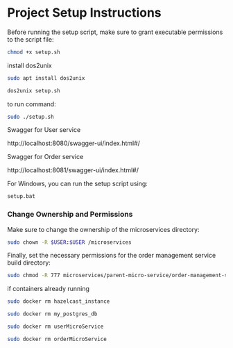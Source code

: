 
# Project Setup Instructions

Before running the setup script, make sure to grant executable permissions to the script file:

```bash
chmod +x setup.sh
```
install dos2unix

```bash
sudo apt install dos2unix
```

```bash
dos2unix setup.sh
```





to run command:
```bash
sudo ./setup.sh
```
Swagger for User service

http://localhost:8080/swagger-ui/index.html#/

Swagger for Order service

http://localhost:8081/swagger-ui/index.html#/

For Windows, you can run the setup script using:

```cmd
setup.bat
```

### Change Ownership and Permissions

Make sure to change the ownership of the microservices directory:

```bash
sudo chown -R $USER:$USER /microservices
```

Finally, set the necessary permissions for the order management service build directory:

```bash
sudo chmod -R 777 microservices/parent-micro-service/order-management-service/build
```
if containers already running
```bash
sudo docker rm hazelcast_instance
```

```bash
sudo docker rm my_postgres_db
```

```bash
sudo docker rm userMicroService
```

```bash
sudo docker rm orderMicroService
```


